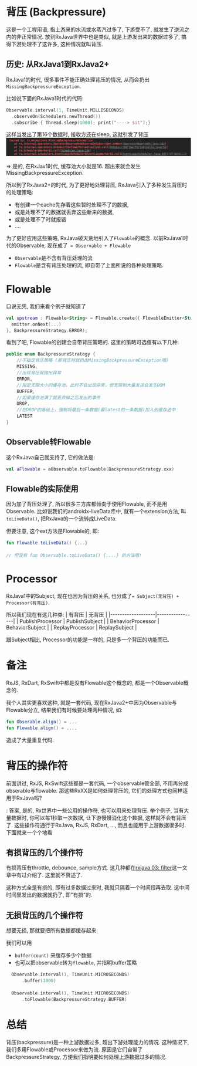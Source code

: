 # 背压 (Backpressure)
这是一个工程用语, 指上游来的水流或水蒸汽过多了, 下游受不了, 就发生了逆流之内的非正常情况.
放到RxJava世界中也是类似, 就是上游发出来的数据过多了, 搞得下游处理不了这许多, 这种情况就叫背压. 

## 历史: 从RxJava1到RxJava2+
RxJava1的时代, 很多事件不能正确处理背压的情况, 从而会扔出`MissingBackpressureException`. 

比如说下面的RxJava1时代的代码: 
```kotlin
Observable.interval(1, TimeUnit.MILLISECONDS)
  .observeOn(Schedulers.newThread())
  .subscribe { Thread.sleep(1000); print("----> $it");}
```
这样当发出了第16个数据时, 接收方还在sleep, 这就引发了背压
![image](img/image-20231120190432-oqtp738.png)

=> 是的, 在RxJav1时代, 缓存池大小就是16. 超出来就会发生MissingBackpressureException. 

所以到了RxJava2+的时代, 为了更好地处理背压, RxJava引入了多种发生背压时的处理策略:
* 有创建一个cache先存着这些暂时处理不了的数据, 
* 或是处理不了的数据就丢弃这些新来的数据, 
* 或是处理不了时就报错
* ....

为了更好应用这些策略, RxJava破天荒地引入了`Flowable`的概念.
以前RxJava1时代的Observable, 现在成了` = Observable + Flowable`
* `Observable`是不含有背压处理的流
* `Flowable`是含有背压处理的流, 即自带了上面所说的各种处理策略. 

# Flowable 
口说无凭, 我们来看个例子就知道了
```kotlin
val upstream : Flowable<String> = Flowable.create({ FlowableEmitter<String> emitter -> 
  emitter.onNext(...)
}, BackpressureStrategy.ERROR);
```

看到了吧, Flowable的创建会自带背压策略的.  这里的策略可选值有以下几种: 
```kotlin
public enum BackpressureStrategy {
    //不指定背压策略 (那背压时就扔出MissingBackpressureException哦)
    MISSING,
    //出现背压就抛出异常
    ERROR,
    //指定无限大小的缓存池，此时不会出现异常，但无限制大量发送会发生OOM
    BUFFER,
    //如果缓存池满了就丢弃掉之后发出的事件
    DROP,
    //在DROP的基础上，强制将最后一条数据(最latest的一条数据)加入到缓存池中
    LATEST
}
```

## Observable转Flowable
这个RxJava自己就支持了, 它的做法是: 
```kotlin
val aFlowable = aObservable.toFlowable(BackpressureStrategy.xxx)
```


## Flowable的实际使用
因为加了背压处理了, 所以很多三方库都倾向于使用Flowable, 而不是用Observable.
比如说我们的androidx-liveData库中, 就有一个extension方法, 叫`toLiveData()`, 把RxJava的一个流转成LiveData.

但要注意, 这个ext方法是Flowable的, 即:
```kotlin
fun Flowable.toLiveData() {...}

// 但没有 fun Observable.toLiveData() {....} 的方法哦!
```

# Processor
RxJava1中的Subject, 现在也因为背压的关系, 也分成了`= Subject(无背压) + Processor(有背压)`.

所以我们现在有这几种类: 
| 有背压            | 无背压          |
|-------------------|-----------------|
| PublishProcessor  | PublishSubject  |
| BehaviorProcessor | BehaviorSubject |
| ReplayProcessor   | ReplaySubject   |

跟Subject相比, Processor的功能是一样的, 只是多一个背压的功能而已. 

# 备注
RxJS, RxDart, RxSwift中都是没有Flowable这个概念的, 都是一个Observable概念的. 

我个人其实更喜欢这种, 就是一套代码, 现在RxJava2+中因为Observable与Flowable分立, 结果我们有时候要处理两种情况, 如: 
```kotlin
fun Obserable.align() = ...
fun Flowable.align() = ....
```
造成了大量重复代码. 

# 背压的操作符
前面讲过, RxJS, RxSwift这些都是一套代码, 一个observable管全部, 不用再分成obserable与flowable. 那这些RxXX是如何处理背压的, 它们的处理方式也同样适用于RxJava吗? 

: 答案, 是的, Rx世界中一些公用的操作符, 也可以用来处理背压.  举个例子, 当有大量数据时, 你可以每1秒取一次数据, 让下游慢慢消化这个数据, 这样就不会有背压了. 这些操作符通行于RxJava, RxJS, RxDart, ..., 而且也能用于上游数据很多时. 下面就来一个个地看

## 有损背压的几个操作符
有损背压有throttle, debounce, sample方式.
这几种都在[rxjava 03: filter](https://github.com/songzhw/songzhw.github.io/blob/master/rxjava/zong/2023-02-02-rxjava3-filter.md)这一文章中有过介绍了. 这里就不赘述了.

这种方式全是有损的, 即有过多数据过来时, 我就只隔着一个时间段再去取. 这中间时间里发出的数据就扔了, 即"有损"的. 

## 无损背压的几个操作符
想要无损, 那就要把所有数据都缓存起来. 

我们可以用
* `buffer(count)` 来缓存多少个数据
* 也可以把observable转为`flowable`, 并指明buffer策略
```kotlin
  Observable.interval(1, TimeUnit.MICROSECONDS)
      .buffer(1000)

  Observable.interval(1, TimeUnit.MICROSECONDS)
      .toFlowable(BackpressureStrategy.BUFFER)
```

# 总结
背压(backpressure)是一种上游数据过多, 超出下游处理能力的情况. 这种情况下, 我们多用Flowable或Processor来做为流.  原因是它们自带了BackpressureStrategy, 方便我们指明要如何处理上游数据过多的情况. 

